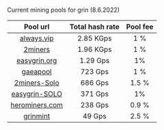 Current mining pools for grin (8.6.2022)

**Pool url**|  Total hash rate |  Pool fee      
:-----:|:-----:|:-----:|
[always.vip](http://pool.always.vip/) | 2.85 KGps| 1 %
[2miners](https://grin.2miners.com/)| 1.96 KGps| 1 %
[easygrin.org](https://pool.easygrin.org)| 1.29 Gps | 1%
[gaeapool](https://gaeapool.com/) | 723 Gps | 1 % 
[2miners-Solo](https://solo-grin.2miners.com/) | 686 Gps | 1.5 %
[easygrin-SOLO](https://solo.easygrin.org/) | 371 Gps | 1% 
[herominers.com](https://grin.herominers.com/) | 238 Gps | 0.9 % 
[grinmint](https://grinmint.com/) | 49 Gps| 2.5 %

 
 
